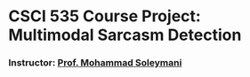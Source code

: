 # CSCI 535 Course Project: Multimodal Sarcasm Detection 
### Instructor: [Prof. Mohammad Soleymani](https://people.ict.usc.edu/~soleymani/)
